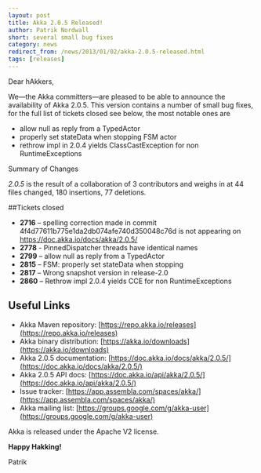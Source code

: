 ```yaml
---
layout: post
title: Akka 2.0.5 Released!
author: Patrik Nordwall
short: several small bug fixes
category: news
redirect_from: /news/2013/01/02/akka-2.0.5-released.html
tags: [releases]
---
```


Dear hAkkers,

We—the Akka committers—are pleased to be able to announce the availability of Akka 2.0.5.
This version contains a number of small bug fixes, for the full list of tickets closed see below, the most notable ones are

- allow null as reply from a TypedActor
- properly set stateData when stopping FSM actor
- rethrow impl in 2.0.4 yields ClassCastException for non RuntimeExceptions

Summary of Changes

*2.0.5* is the result of a collaboration of 3 contributors and weighs in at 44 files changed, 180 insertions, 77 deletions.

##Tickets closed

* **2716** – spelling correction made in commit 4f4d77611b775e1da2db074afe740d350048c76d is not appearing on https://doc.akka.io/docs/akka/2.0.5/
* **2778** - PinnedDispatcher threads have identical names
* **2799** – allow null as reply from a TypedActor
* **2815** – FSM: properly set stateData when stopping
* **2817** – Wrong snapshot version in release-2.0 
* **2860** – Rethrow impl 2.0.4 yields CCE for non RuntimeExceptions

## Useful Links

* Akka Maven repository: [https://repo.akka.io/releases](https://repo.akka.io/releases)
* Akka binary distribution: [https://akka.io/downloads](https://akka.io/downloads)
* Akka 2.0.5 documentation: [https://doc.akka.io/docs/akka/2.0.5/](https://doc.akka.io/docs/akka/2.0.5/)
* Akka 2.0.5 API docs: [https://doc.akka.io/api/akka/2.0.5/](https://doc.akka.io/api/akka/2.0.5/)
* Issue tracker: [https://app.assembla.com/spaces/akka/](https://app.assembla.com/spaces/akka/)
* Akka mailing list: [https://groups.google.com/g/akka-user](https://groups.google.com/g/akka-user)

Akka is released under the Apache V2 license.

**Happy Hakking!**

Patrik
